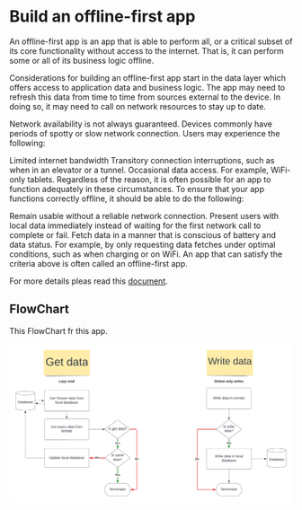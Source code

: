 # Build an offline-first app

An offline-first app is an app that is able to perform all, or a critical subset of its core functionality without access to the internet. That is, it can perform some or all of its business logic offline.

Considerations for building an offline-first app start in the data layer which offers access to application data and business logic. The app may need to refresh this data from time to time from sources external to the device. In doing so, it may need to call on network resources to stay up to date.

Network availability is not always guaranteed. Devices commonly have periods of spotty or slow network connection. Users may experience the following:

Limited internet bandwidth
Transitory connection interruptions, such as when in an elevator or a tunnel.
Occasional data access. For example, WiFi-only tablets.
Regardless of the reason, it is often possible for an app to function adequately in these circumstances. To ensure that your app functions correctly offline, it should be able to do the following:

Remain usable without a reliable network connection.
Present users with local data immediately instead of waiting for the first network call to complete or fail.
Fetch data in a manner that is conscious of battery and data status. For example, by only requesting data fetches under optimal conditions, such as when charging or on WiFi.
An app that can satisfy the criteria above is often called an offline-first app.

For more details pleas read this
[document](https://developer.android.com/topic/architecture/data-layer/offline-first#write-strategies).

## FlowChart

This FlowChart fr this app.

![FlowChart](flowchart.png)

